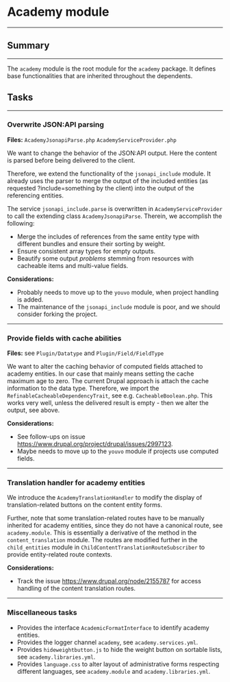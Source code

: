 # Academy module

---

## Summary

---

The `academy` module is the root module for the `academy` package. It defines
base functionalities that are inherited throughout the dependents.

## Tasks

---

### Overwrite JSON:API parsing

**Files:** `AcademyJsonapiParse.php` `AcademyServiceProvider.php`

We want to change the behavior of the JSON:API output. Here the content is
parsed before being delivered to the client.

Therefore, we extend the functionality of the `jsonapi_include` module. It
already uses the parser to merge the output of the included entities (as
requested ?include=something by the client) into the output of the referencing
entities.

The service `jsonapi_include.parse` is overwritten in
`AcademyServiceProvider` to call the extending class `AcademyJsonapiParse`.
Therein, we accomplish the following:

- Merge the includes of references from the same entity type with different
  bundles and ensure their sorting by weight.
- Ensure consistent array types for empty outputs.
- Beautify some output _problems_ stemming from resources with cacheable
  items and multi-value fields.

**Considerations:**

- Probably needs to move up to the `youvo` module, when project handling is
  added.
- The maintenance of the `jsonapi_include` module is poor, and we should
  consider forking the project.

---

### Provide fields with cache abilities

**Files:** see `Plugin/Datatype` and `Plugin/Field/FieldType`

We want to alter the caching behavior of computed fields attached to academy
entities. In our case that mainly means setting the cache maximum age to
zero. The current Drupal approach is attach the cache information to the
data type. Therefore, we import the `RefinableCacheableDependencyTrait`, see
e.g. `CacheableBoolean.php`. This works very well, unless the delivered
result is empty - then we alter the output, see above.

**Considerations:**
- See follow-ups on issue https://www.drupal.org/project/drupal/issues/2997123.
- Maybe needs to move up to the `youvo` module if projects use computed fields.

---

### Translation handler for academy entities

We introduce the `AcademyTranslationHandler` to modify the display of
translation-related buttons on the content entity forms.

Further, note that some translation-related routes have to be manually
inherited for academy entities, since they do not have a canonical route,
see `academy.module`. This is essentially a derivative of the method in the
`content_translation` module. The routes are modified further in the
`child_entities` module in `ChildContentTranslationRouteSubscriber` to provide
entity-related route contexts.

**Considerations:**
- Track the issue https://www.drupal.org/node/2155787 for access handling of
  the content translation routes.

---

### Miscellaneous tasks

- Provides the interface `AcademicFormatInterface` to identify academy entities.
- Provides the logger channel `academy`, see `academy.services.yml`.
- Provides `hideweightbutton.js` to hide the weight button on sortable lists,
  see `academy.libraries.yml`.
- Provides `language.css` to alter layout of administrative forms respecting
  different languages, see `academy.module` and `academy.libraries.yml`.
